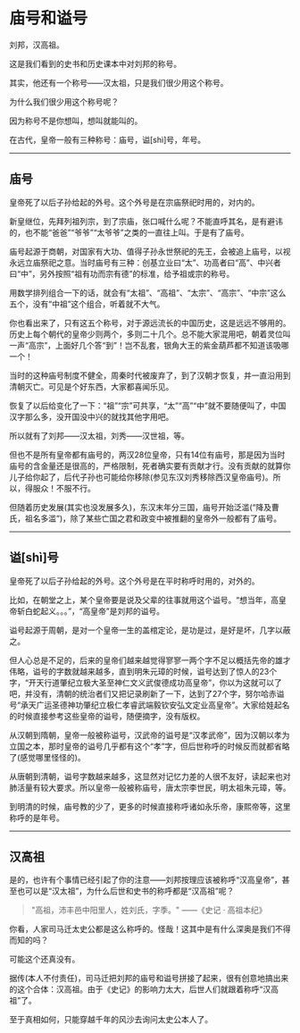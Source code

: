 # 庙号和谥号

刘邦，汉高祖。 

这是我们看到的史书和历史课本中对刘邦的称号。

其实，他还有一个称号——汉太祖，只是我们很少用这个称号。

为什么我们很少用这个称号呢？

因为称号不是你想叫，想叫就能叫的。

在古代，皇帝一般有三种称号：庙号，谥[shì]号，年号。

---
## 庙号

皇帝死了以后子孙给起的外号。这个外号是在宗庙祭祀时用的，对内的。

新皇继位，先拜列祖列宗，到了宗庙，张口喊什么呢？不能直呼其名，是有避讳的，也不能“爸爸”“爷爷”“太爷爷”之类的一直往上叫。于是有了庙号。

庙号起源于商朝，对国家有大功、值得子孙永世祭祀的先王，会被追上庙号，以视永远立庙祭祀之意。当时庙号有三种：创基立业曰“太”、功高者曰“高”、中兴者曰“中”，另外按照“祖有功而宗有德”的标准，给予祖或宗的称号。

用数学排列组合一下的话，就会有“太祖”、“高祖”、“太宗”、“高宗”、“中宗”这么五个，没有“中祖”这个组合，听着就不大气。

你也看出来了，只有这五个称号，对于源远流长的中国历史，这是远远不够用的。历史上每个朝代的皇帝少则两个，多则二十几个。总不能大家混用吧，朝着灵位叫一声“高宗”，上面好几个答“到”！岂不乱套，银角大王的紫金葫芦都不知道该吸哪一个！

当时的这种庙号制度不健全，周秦时代被废弃了，到了汉朝才恢复，并一直沿用到清朝灭亡。可见是个好东西，大家都喜闻乐见。

恢复了以后给变化了一下：“祖”“宗”可共享，“太”“高”“中”就不要随便叫了，中国汉字那么多，没开国没中兴的就找其他字用吧。

所以就有了刘邦——汉太祖，刘秀——汉世祖，等。

但也不是所有皇帝都有庙号的，两汉28位皇帝，只有14位有庙号，那是因为当时庙号的含金量还是很高的，严格限制，死者确实要有贡献才行。没有贡献的就算你儿子给你起了，后代子孙也可能给你移除(参见东汉刘秀移除西汉皇帝庙号)。所以，得服众！不服不行。

但随着历史发展(其实也没发展多久)，东汉末年分三国，庙号开始泛滥(“降及曹氏，祖名多滥”)，除了某些亡国之君和政变中被推翻的皇帝外一般都有了庙号。

---

## 谥[shì]号

皇帝死了以后子孙给起的外号。这个外号是在平时称呼时用的，对外的。

比如，在朝堂之上，某个皇帝要是说及父辈的往事就用这个谥号。“想当年，高皇帝斩白蛇起义。。。”，“高皇帝”是刘邦的谥号。

谥号起源于周朝，是对一个皇帝一生的盖棺定论，是功是过，是好是坏，几字以蔽之。

但人心总是不足的，后来的皇帝们越来越觉得寥寥一两个字不足以概括先帝的雄才伟略，谥号的字数就越来越多，直到明朱元璋的时候，谥号达到了惊人的23个字，“开天行道肇纪立极大圣至神仁文义武俊德成功高皇帝”，你以为这就可以了吧，并没有，清朝的统治者们又把记录刷新了一下，达到了27个字，努尔哈赤谥号“承天广运圣德神功肇纪立极仁孝睿武端毅钦安弘文定业高皇帝”。大家给娃起名的时候直接参考这些皇帝的谥号，随便摘字，没有版权。

从汉朝到隋朝，皇帝一般被称谥号，汉武帝的谥号是“汉孝武帝”，因为汉朝以孝为立国之本，那时皇帝的谥号几乎都有这个“孝”字，但后世称呼的时候反而就都省略了(感觉哪里怪怪的)。

从唐朝到清朝，谥号字数越来越多，这显然对记忆力差的人很不友好，读起来也对肺活量有较大要求。所以皇帝一般被称庙号，唐太宗李世民，明太祖朱元璋，等。

到明清的时候，庙号教的少了，更多的时候直接称呼诸如永乐帝，康熙帝等，这里称呼的是年号。

---
## 汉高祖

是的，也许有个事情已经引起了你的注意——刘邦按理应该被称呼“汉高皇帝”，甚至也可以是“汉太祖”，为什么后世和史书的称呼都是“汉高祖”呢？

>"高祖，沛丰邑中阳里人，姓刘氏，字季。" ——《史记 · 高祖本纪》

你看，人家司马迁太史公都是这么称呼的。怪哉！这其中是有什么深奥是我们不得而知的吗？

可能这个还真没有。

据传(本人不付责任)，司马迁把刘邦的庙号和谥号拼接了起来，很有创意地搞出来的这个合体：汉高祖。由于《史记》的影响力太大，后世人们就跟着称呼“汉高祖”了。

至于真相如何，只能穿越千年的风沙去询问太史公本人了。